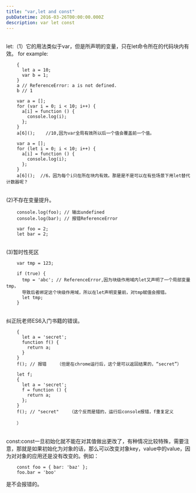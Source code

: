 ```yaml
---
title: "var,let and const"
pubDatetime: 2016-03-26T00:00:00.000Z
description: var let const
---
```


<br>let:（1）它的用法类似于var，但是所声明的变量，只在let命令所在的代码块内有效。
for example:

        {
          let a = 10;
          var b = 1;
        }
        a // ReferenceError: a is not defined.
        b // 1

        var a = [];
        for (var i = 0; i < 10; i++) {
          a[i] = function () {
            console.log(i);
          };
        }
        a[6]();    //10,因为var全局有效所以后一个值会覆盖前一个值。

        var a = [];
        for (let i = 0; i < 10; i++) {
          a[i] = function () {
            console.log(i);
          };
        }
        a[6]();  //6，因为每个i只在所在块内有效。那是是不是可以在有些场景下用let替代计数器呢？

<br>(2)不存在变量提升。

        console.log(foo); // 输出undefined
        console.log(bar); // 报错ReferenceError

        var foo = 2;
        let bar = 2;

<br>(3)暂时性死区

        var tmp = 123;

        if (true) {
          tmp = 'abc'; // ReferenceError,因为块级作用域内let又声明了一个局部变量tmp，
          导致后者绑定这个块级作用域，所以在let声明变量前，对tmp赋值会报错。
          let tmp;
        }

<br>纠正阮老师ES6入门书籍的错误。

        {
          let a = 'secret';
          function f() {
            return a;
          }
        }
        f(); // 报错    （但是在chrome运行后，这个是可以返回结果的，“secret”）

        let f;
        {
          let a = 'secret';
          f = function () {
            return a;
          };
        }
        f(); // "secret"    （这个反而是错的，运行后console报错，f重复定义

        ）

<br>const:const一旦初始化就不能在对其值做出更改了，有种情况比较特殊，需要注意，那就是如果初始化为对象的话，那么可以改变对象key，value中的value，因为对对象的应用还是没有改变的。例如：

        const foo = { bar: 'baz' };
        foo.bar = 'boo'

是不会报错的。
